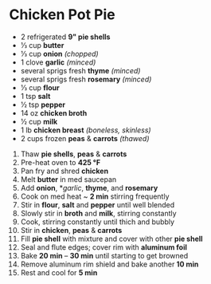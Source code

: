 # Chicken Pot Pie

* 2 refrigerated **9" pie shells**
* 1⁄3 cup **butter**
* 1⁄3 cup **onion** *(chopped)*
* 1 clove **garlic** *(minced)*
* several sprigs fresh **thyme** *(minced)*
* several sprigs fresh **rosemary** *(minced)*
* 1⁄3 cup **flour**
* 1 tsp **salt**
* 1⁄2 tsp **pepper**
* 14 oz **chicken broth**
* 1⁄2 cup **milk**
* 1 lb **chicken breast** *(boneless, skinless)*
* 2 cups frozen **peas** & **carrots** *(thawed)*

1. Thaw **pie shells**, **peas** & **carrots**
1. Pre-heat oven to **425 °F**
1. Pan fry and shred **chicken**
1. Melt **butter** in med saucepan
1. Add **onion**, **garlic*, **thyme**, and **rosemary**
1. Cook on med heat ~ **2 min** stirring frequently
1. Stir in **flour**, **salt** and **pepper** until well blended
1. Slowly stir in **broth** and **milk**, stirring constantly
1. Cook, stirring constantly until thich and bubbly
1. Stir in **chicken**, **peas** & **carrots**
1. Fill **pie shell** with mixture and cover with other **pie shell**
1. Seal and flute edges; cover rim with **aluminum foil**
1. Bake **20 min** – **30 min** until starting to get browned
1. Remove aluminum rim shield and bake another **10 min**
1. Rest and cool for **5 min**